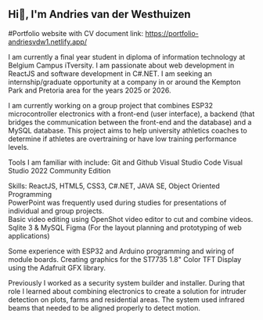 ## Hi👋, I'm Andries van der Westhuizen
#Portfolio website with CV document link: https://portfolio-andriesvdw1.netlify.app/

I am currently a final year student in diploma of information technology at Belgium Campus iTversity.
I am passionate about web development in ReactJS and software development in C#.NET.
I am seeking an internship/graduate opportunity at a company in or around the Kempton Park and Pretoria area for the years 2025 or 2026.

I am currently working on a group project that combines ESP32 microcontroller electronics with a front-end (user interface), a backend (that bridges the communication between the front-end and the database) and a MySQL database. 
This project aims to help university athletics coaches to determine if athletes are overtraining or have low training performance levels. 

Tools I am familiar with include:
Git and Github
Visual Studio Code
Visual Studio 2022 Community Edition

Skills:
ReactJS, HTML5, CSS3, C#.NET, JAVA SE, Object Oriented Programming  
PowerPoint was frequently used during studies for presentations of individual and group projects.  
Basic video editing using OpenShot video editor to cut and combine videos.
Sqlite 3 & MySQL
Figma (For the layout planning and prototyping of web applications)

Some experience with ESP32 and Arduino programming and wiring of module boards. Creating graphics for the ST7735 1.8" Color TFT Display using the Adafruit GFX library.

Previously I worked as a security system builder and installer. During that role I learned about combining electronics to create a solution for intruder detection on plots, farms and residential areas. The system used infrared beams that needed to be aligned properly to detect motion.

<!--
**andriesvdw1/andriesvdw1** is a ✨ _special_ ✨ repository because its `README.md` (this file) appears on your GitHub profile.

Here are some ideas to get you started:

- 🔭 I’m currently working on ...
- 🌱 I’m currently learning ...
- 👯 I’m looking to collaborate on ...
- 🤔 I’m looking for help with ...
- 💬 Ask me about ...
- 📫 How to reach me: ...
- 😄 Pronouns: ...
- ⚡ Fun fact: ...
-->
